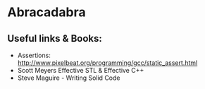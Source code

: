 # Abracadabra
## Useful links & Books:
- Assertions: http://www.pixelbeat.org/programming/gcc/static_assert.html
- Scott Meyers Effective STL & Effective C++
- Steve Maguire - Writing Solid Code
